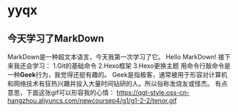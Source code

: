 # yyqx
## 今天学习了MarkDown
MarkDown是一种超文本语言，今天我第一次学习了它。
Hello MarkDown! 
接下来我还会学习：
1.Git的基础命令
2.Hexo框架
3.Hexo更换主题
用命令行敲命令是一种**Geek**行为，我觉得还挺有趣的。
Geek是指极客，通常被用于形容对计算机和网络技术有狂热兴趣并投入大量时间钻研的人。所以俗称发烧友或怪杰。
有点意思，下面这张gif可以形容我的心情：
https://qgt-style.oss-cn-hangzhou.aliyuncs.com/newcoursep4/g1/g1-2-2/tenor.gif
